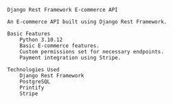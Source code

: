 	Django Rest Framework E-commerce API

	An E-commerce API built using Django Rest Framework.

	Basic Features
  		Python 3.10.12
  		Basic E-commerce features.
  		Custom permissions set for necessary endpoints.
  		Payment integration using Stripe.

	Technologies Used
		Django Rest Framework
		PostgreSQL
		Printify
		Stripe
